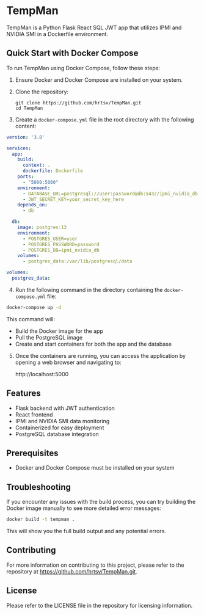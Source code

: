 # TempMan

TempMan is a Python Flask React SQL JWT app that utilizes IPMI and NVIDIA SMI in a Dockerfile environment.

## Quick Start with Docker Compose

To run TempMan using Docker Compose, follow these steps:

1. Ensure Docker and Docker Compose are installed on your system.
2. Clone the repository:
   ```
   git clone https://github.com/hrtsv/TempMan.git
   cd TempMan
   ```

3. Create a `docker-compose.yml` file in the root directory with the following content:

```yaml
version: '3.8'

services:
  app:
    build:
      context: .
      dockerfile: Dockerfile
    ports:
      - "5000:5000"
    environment:
      - DATABASE_URL=postgresql://user:password@db:5432/ipmi_nvidia_db
      - JWT_SECRET_KEY=your_secret_key_here
    depends_on:
      - db

  db:
    image: postgres:13
    environment:
      - POSTGRES_USER=user
      - POSTGRES_PASSWORD=password
      - POSTGRES_DB=ipmi_nvidia_db
    volumes:
      - postgres_data:/var/lib/postgresql/data

volumes:
  postgres_data:
```

4. Run the following command in the directory containing the `docker-compose.yml` file:

```bash
docker-compose up -d
```

This command will:
- Build the Docker image for the app
- Pull the PostgreSQL image
- Create and start containers for both the app and the database

5. Once the containers are running, you can access the application by opening a web browser and navigating to:

   http://localhost:5000

## Features

- Flask backend with JWT authentication
- React frontend
- IPMI and NVIDIA SMI data monitoring
- Containerized for easy deployment
- PostgreSQL database integration

## Prerequisites

- Docker and Docker Compose must be installed on your system

## Troubleshooting

If you encounter any issues with the build process, you can try building the Docker image manually to see more detailed error messages:

```bash
docker build -t tempman .
```

This will show you the full build output and any potential errors.

## Contributing

For more information on contributing to this project, please refer to the repository at https://github.com/hrtsv/TempMan.git.

## License

Please refer to the LICENSE file in the repository for licensing information.

